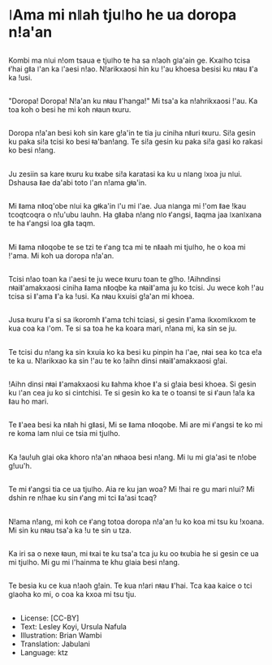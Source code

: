 # ǀAma mi nǁah tjuǀho he ua doropa nǃa'an

##
Kombi ma nǀui nǃom tsaua e tjuǀho te ha sa nǃaoh gǀa'ain ge. Kxaǀho tcisa ǂ'hai gǁa ǀ'an ka ǀ'aesi nǃao. Nǃarikxaosi hin ku ǃ'au khoesa besisi ku nǂau ǁ'a ka ǃusi.

##
"Doropa! Doropa! Nǃa'an ku nǂau ǁ'hanga!" Mi tsa'a ka nǃahrikxaosi ǃ'au. Ka toa koh o besi he mi koh nǂaun ǂxuru.

##
Doropa nǃa'an besi koh sin kare gǃa'in te tia ju ciniha nǁuri ǂxuru. Siǃa gesin ku paka siǃa tcisi ko besi ǂa'banǃang. Te siǃa gesin ku paka siǃa gasi ko rakasi ko besi nǃang.

##
Ju zesiin sa kare ǂxuru ku ǂxabe siǃa karatasi ka ku u nǀang ǀxoa ju nǀui. Dshausa ǁae da'abi toto ǀ'an nǃama gǂa'in.

##
Mi ǁama nǁoq'obe nǀui ka gǂka'in ǀ'u mi ǀ'ae. Jua nǀanga mi ǃ'om ǁae ǃkau tcoqtcoqra o nǃu'ubu ǀauhn. Ha gǁaba nǃang nǀo ǂ'angsi, ǁaqma jaa ǀxanǀxana te ha ǂ'angsi ǀoa gǁa taqm.

##
Mi ǁama nǁoqobe te se tzi te ǂ'ang tca mi te nǁaah mi tjuǀho, he o koa mi ǃ'ama. Mi koh ua doropa nǃa'an.

##
Tcisi nǃao toan ka ǀ'aesi te ju wece ǂxuru toan te gǃho. ǃAihndinsi nǂaiǁ'amakxaosi ciniha ǁama nǁoqbe ka nǂaiǁ'ama ju ko tcisi. Ju wece koh ǃ'au tcisa si ǁ'ama ǁ'a ka ǃusi. Ka nǂau kxuisi gǃa'an mi khoea.

##
Jusa ǂxuru ǁ'a si sa ǀkoromh ǁ'ama tchi tciasi, si gesin ǁ'ama ǀkxomǀkxom te kua coa ka ǀ'om. Te si sa toa he ka koara mari, nǃana mi, ka sin se ju.

##
Te tcisi du nǃang ka sin kxuia ko ka besi ku pinpin ha ǀ'ae, nǂai sea ko tca eǃa te ka u. Nǃarikxao ka sin ǃ'au te ko ǃaihn dinsi nǂaiǁ'amakxaosi gǃai.

##
ǃAihn dinsi nǂai ǁ'amakxaosi ku ǁahma khoe ǁ'a si gǃaia besi khoea. Si gesin ku ǀ'an cea ju ko si cintchisi. Te si gesin ko ka te o toansi te si ǂ'aun ǃaǃa ka ǁau ho mari.

##
Te ǁ'aea besi ka nǁah hi gǁasi, Mi se ǁama nǁoqobe. Mi are mi ǂ'angsi te ko mi re koma ǀam nǀui ce tsia mi tjuǀho.

##
Ka ǃauǃuh gǀai oka khoro nǃa'an nǂhaoa besi nǃang. Mi ǀu mi gǀa'asi te nǃobe gǃuu'h.

##
Te mi ǂ'angsi tia ce ua tjuǀho. Aia re ku jan woa? Mi ǃhai re gu mari nǀui? Mi dshin re nǃhae ku sin ǂ'ang mi tci ǁa'asi tcaq?

##
Nǃama nǃang, mi koh ce ǂ'ang totoa doropa nǃa'an ǃu ko koa mi tsu ku ǃxoana. Mi sin ku nǂau tsa'a ka ǃu te sin u tza.

##
Ka iri sa o nexe ǂaun, mi ǂxai te ku tsa'a tca ju ku oo ǂxubia he si gesin ce ua mi tjuǀho. Mi gu mi ǀ'hainma te khu gǀaia besi nǃang.

##
Te besia ku ce kua nǃaoh gǃain. Te kua nǃari nǂau ǁ'hai. Tca kaa kaice o tci gǀaoha ko mi, o coa ka kxoa mi tsu tju.

##
* License: [CC-BY]
* Text: Lesley Koyi, Ursula Nafula
* Illustration: Brian Wambi
* Translation: Jabulani
* Language: ktz

